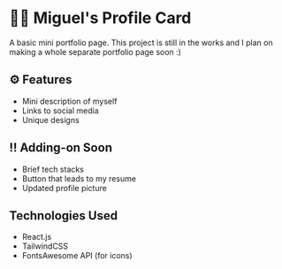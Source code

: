 # 💁‍♂️ Miguel's Profile Card
A basic mini portfolio page. This project is still in the works and I plan on making a whole separate portfolio page soon :)

## ⚙️ Features
* Mini description of myself
* Links to social media
* Unique designs

## ‼️ Adding-on Soon
* Brief tech stacks
* Button that leads to my resume
* Updated profile picture

## Technologies Used
* React.js
* TailwindCSS
* FontsAwesome API (for icons)
